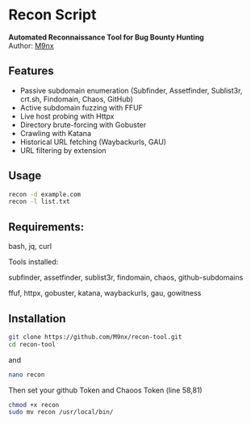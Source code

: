 # Recon Script

 **Automated Reconnaissance Tool for Bug Bounty Hunting**  
Author: [M9nx](https://github.com/M9nx)

##  Features
- Passive subdomain enumeration (Subfinder, Assetfinder, Sublist3r, crt.sh, Findomain, Chaos, GitHub)
- Active subdomain fuzzing with FFUF
- Live host probing with Httpx
- Directory brute-forcing with Gobuster
- Crawling with Katana
- Historical URL fetching (Waybackurls, GAU)
- URL filtering by extension


##  Usage

```bash
recon -d example.com       
recon -l list.txt    
```
## Requirements:

bash, jq, curl

Tools installed:

subfinder, assetfinder, sublist3r, findomain, chaos, github-subdomains

ffuf, httpx, gobuster, katana, waybackurls, gau, gowitness

## Installation

```bash
git clone https://github.com/M9nx/recon-tool.git
cd recon-tool
```
and 

```bash
nano recon
```
Then set your github Token and Chaoos Token (line 58,81)

```bash
chmod +x recon
sudo mv recon /usr/local/bin/
```
